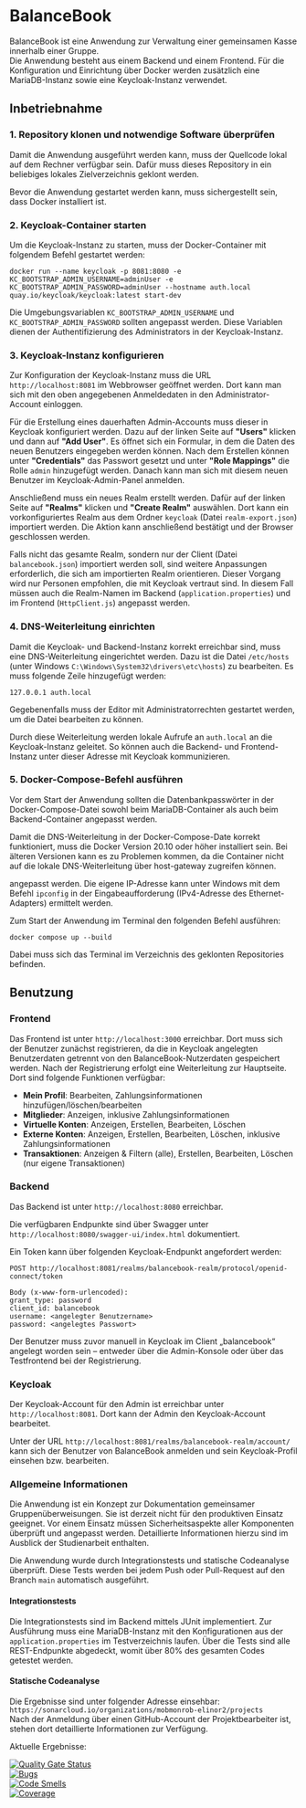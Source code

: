 # BalanceBook

BalanceBook ist eine Anwendung zur Verwaltung einer gemeinsamen Kasse innerhalb einer Gruppe.  
Die Anwendung besteht aus einem Backend und einem Frontend. Für die Konfiguration und Einrichtung über Docker werden zusätzlich eine MariaDB-Instanz sowie eine Keycloak-Instanz verwendet.

## Inbetriebnahme

### 1. Repository klonen und notwendige Software überprüfen

Damit die Anwendung ausgeführt werden kann, muss der Quellcode lokal auf dem Rechner verfügbar sein. Dafür muss dieses Repository in ein beliebiges lokales Zielverzeichnis geklont werden.

Bevor die Anwendung gestartet werden kann, muss sichergestellt sein, dass Docker installiert ist.

### 2. Keycloak-Container starten

Um die Keycloak-Instanz zu starten, muss der Docker-Container mit folgendem Befehl gestartet werden:

```
docker run --name keycloak -p 8081:8080 -e KC_BOOTSTRAP_ADMIN_USERNAME=adminUser -e KC_BOOTSTRAP_ADMIN_PASSWORD=adminUser --hostname auth.local quay.io/keycloak/keycloak:latest start-dev
```

Die Umgebungsvariablen `KC_BOOTSTRAP_ADMIN_USERNAME` und `KC_BOOTSTRAP_ADMIN_PASSWORD` sollten angepasst werden. Diese Variablen dienen der Authentifizierung des Administrators in der Keycloak-Instanz.

### 3. Keycloak-Instanz konfigurieren

Zur Konfiguration der Keycloak-Instanz muss die URL `http://localhost:8081` im Webbrowser geöffnet werden. Dort kann man sich mit den oben angegebenen Anmeldedaten in den Administrator-Account einloggen.

Für die Erstellung eines dauerhaften Admin-Accounts muss dieser in Keycloak konfiguriert werden. Dazu auf der linken Seite auf **"Users"** klicken und dann auf **"Add User"**. Es öffnet sich ein Formular, in dem die Daten des neuen Benutzers eingegeben werden können. Nach dem Erstellen können unter **"Credentials"** das Passwort gesetzt und unter **"Role Mappings"** die Rolle `admin` hinzugefügt werden. Danach kann man sich mit diesem neuen Benutzer im Keycloak-Admin-Panel anmelden.

Anschließend muss ein neues Realm erstellt werden. Dafür auf der linken Seite auf **"Realms"** klicken und **"Create Realm"** auswählen. Dort kann ein vorkonfiguriertes Realm aus dem Ordner `keycloak` (Datei `realm-export.json`) importiert werden. Die Aktion kann anschließend bestätigt und der Browser geschlossen werden.

Falls nicht das gesamte Realm, sondern nur der Client (Datei `balancebook.json`) importiert werden soll, sind weitere Anpassungen erforderlich, die sich am importierten Realm orientieren. Dieser Vorgang wird nur Personen empfohlen, die mit Keycloak vertraut sind. In diesem Fall müssen auch die Realm-Namen im Backend (`application.properties`) und im Frontend (`HttpClient.js`) angepasst werden.

### 4. DNS-Weiterleitung einrichten

Damit die Keycloak- und Backend-Instanz korrekt erreichbar sind, muss eine DNS-Weiterleitung eingerichtet werden. Dazu ist die Datei `/etc/hosts` (unter Windows `C:\Windows\System32\drivers\etc\hosts`) zu bearbeiten. Es muss folgende Zeile hinzugefügt werden:

```
127.0.0.1 auth.local
```

Gegebenenfalls muss der Editor mit Administratorrechten gestartet werden, um die Datei bearbeiten zu können.

Durch diese Weiterleitung werden lokale Aufrufe an `auth.local` an die Keycloak-Instanz geleitet. So können auch die Backend- und Frontend-Instanz unter dieser Adresse mit Keycloak kommunizieren.

### 5. Docker-Compose-Befehl ausführen

Vor dem Start der Anwendung sollten die Datenbankpasswörter in der Docker-Compose-Datei sowohl beim MariaDB-Container als auch beim Backend-Container angepasst werden.

Damit die DNS-Weiterleitung in der Docker-Compose-Date korrekt funktioniert, muss die Docker Version 20.10 oder höher installiert sein. Bei älteren Versionen kann es zu Problemen kommen, da die Container nicht auf die lokale DNS-Weiterleitung über host-gateway zugreifen können.

angepasst werden. Die eigene IP-Adresse kann unter Windows mit dem Befehl `ipconfig` in der Eingabeaufforderung (IPv4-Adresse des Ethernet-Adapters) ermittelt werden.

Zum Start der Anwendung im Terminal den folgenden Befehl ausführen:

```
docker compose up --build
```

Dabei muss sich das Terminal im Verzeichnis des geklonten Repositories befinden.

## Benutzung

### Frontend

Das Frontend ist unter `http://localhost:3000` erreichbar. Dort muss sich der Benutzer zunächst registrieren, da die in Keycloak angelegten Benutzerdaten getrennt von den BalanceBook-Nutzerdaten gespeichert werden. Nach der Registrierung erfolgt eine Weiterleitung zur Hauptseite. Dort sind folgende Funktionen verfügbar:

- **Mein Profil**: Bearbeiten, Zahlungsinformationen hinzufügen/löschen/bearbeiten
- **Mitglieder**: Anzeigen, inklusive Zahlungsinformationen
- **Virtuelle Konten**: Anzeigen, Erstellen, Bearbeiten, Löschen
- **Externe Konten**: Anzeigen, Erstellen, Bearbeiten, Löschen, inklusive Zahlungsinformationen
- **Transaktionen**: Anzeigen & Filtern (alle), Erstellen, Bearbeiten, Löschen (nur eigene Transaktionen)

### Backend

Das Backend ist unter `http://localhost:8080` erreichbar.

Die verfügbaren Endpunkte sind über Swagger unter  
`http://localhost:8080/swagger-ui/index.html` dokumentiert.

Ein Token kann über folgenden Keycloak-Endpunkt angefordert werden:

```
POST http://localhost:8081/realms/balancebook-realm/protocol/openid-connect/token

Body (x-www-form-urlencoded):
grant_type: password
client_id: balancebook
username: <angelegter Benutzername>
password: <angelegtes Passwort>
```

Der Benutzer muss zuvor manuell in Keycloak im Client „balancebook“ angelegt worden sein – entweder über die Admin-Konsole oder über das Testfrontend bei der Registrierung.

### Keycloak

Der Keycloak-Account für den Admin ist erreichbar unter `http://localhost:8081`. Dort kann der Admin den Keycloak-Account bearbeitet.

Unter der URL `http://localhost:8081/realms/balancebook-realm/account/` kann sich der Benutzer von BalanceBook anmelden und sein Keycloak-Profil einsehen bzw. bearbeiten.

### Allgemeine Informationen

Die Anwendung ist ein Konzept zur Dokumentation gemeinsamer Gruppenüberweisungen. Sie ist derzeit nicht für den produktiven Einsatz geeignet. Vor einem Einsatz müssen Sicherheitsaspekte aller Komponenten überprüft und angepasst werden. Detaillierte Informationen hierzu sind im Ausblick der Studienarbeit enthalten.

Die Anwendung wurde durch Integrationstests und statische Codeanalyse überprüft. Diese Tests werden bei jedem Push oder Pull-Request auf den Branch `main` automatisch ausgeführt.

#### Integrationstests

Die Integrationstests sind im Backend mittels JUnit implementiert. Zur Ausführung muss eine MariaDB-Instanz mit den Konfigurationen aus der `application.properties` im Testverzeichnis laufen. Über die Tests sind alle REST-Endpunkte abgedeckt, womit über 80% des gesamten Codes getestet werden.

#### Statische Codeanalyse

Die Ergebnisse sind unter folgender Adresse einsehbar:  
`https://sonarcloud.io/organizations/mobmonrob-elinor2/projects`  
Nach der Anmeldung über einen GitHub-Account der Projektbearbeiter ist, stehen dort detaillierte Informationen zur Verfügung.

Aktuelle Ergebnisse:

[![Quality Gate Status](https://sonarcloud.io/api/project_badges/measure?project=mobmonrob-elinor2_mobmonrob-elinor2&metric=alert_status)](https://sonarcloud.io/summary/new_code?id=mobmonrob-elinor2_mobmonrob-elinor2)  
[![Bugs](https://sonarcloud.io/api/project_badges/measure?project=mobmonrob-elinor2_mobmonrob-elinor2&metric=bugs)](https://sonarcloud.io/summary/new_code?id=mobmonrob-elinor2_mobmonrob-elinor2)  
[![Code Smells](https://sonarcloud.io/api/project_badges/measure?project=mobmonrob-elinor2_mobmonrob-elinor2&metric=code_smells)](https://sonarcloud.io/summary/new_code?id=mobmonrob-elinor2_mobmonrob-elinor2)  
[![Coverage](https://sonarcloud.io/api/project_badges/measure?project=mobmonrob-elinor2_mobmonrob-elinor2&metric=coverage)](https://sonarcloud.io/summary/new_code?id=mobmonrob-elinor2_mobmonrob-elinor2)
